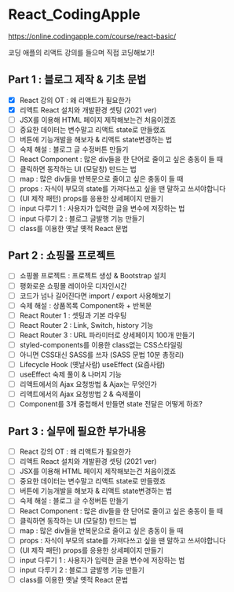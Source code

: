 # React_CodingApple

https://online.codingapple.com/course/react-basic/

코딩 애플의 리액트 강의를 들으며 직접 코딩해보기!


## Part 1 : 블로그 제작 & 기초 문법
- [X]  React 강의 OT : 왜 리액트가 필요한가
- [X] 리액트 React 설치와 개발환경 셋팅 (2021 ver) 	
- [ ] JSX를 이용해 HTML 페이지 제작해보는건 처음이겠죠
- [ ] 중요한 데이터는 변수말고 리액트 state로 만들랬죠	
- [ ] 버튼에 기능개발을 해보자 & 리액트 state변경하는 법	
- [ ] 숙제 해설 : 블로그 글 수정버튼 만들기	
- [ ] React Component : 많은 div들을 한 단어로 줄이고 싶은 충동이 들 때		
- [ ] 클릭하면 동작하는 UI (모달창) 만드는 법		
- [ ] map : 많은 div들을 반복문으로 줄이고 싶은 충동이 들 때	
- [ ] props : 자식이 부모의 state를 가져다쓰고 싶을 땐 말하고 쓰셔야합니다		
- [ ] 	(UI 제작 패턴) props를 응용한 상세페이지 만들기		
- [ ] 	input 다루기 1 : 사용자가 입력한 글을 변수에 저장하는 법		
- [ ] 	input 다루기 2 : 블로그 글발행 기능 만들기		
- [ ] 	class를 이용한 옛날 옛적 React 문법		

## Part 2 : 쇼핑몰 프로젝트
- [ ]  쇼핑몰 프로젝트 : 프로젝트 생성 & Bootstrap 설치	
- [ ] 평화로운 쇼핑몰 레이아웃 디자인시간	
- [ ] 코드가 넘나 길어진다면 import / export 사용해보기
- [ ] 숙제 해설 : 상품목록 Component화 + 반복문	
- [ ] React Router 1 : 셋팅과 기본 라우팅		
- [ ] React Router 2 : Link, Switch, history 기능		
- [ ] React Router 3 : URL 파라미터로 상세페이지 100개 만들기		
- [ ] styled-components를 이용한 class없는 CSS스타일링			
- [ ] 아니면 CSS대신 SASS를 쓰자 (SASS 문법 10분 총정리)	
- [ ] Lifecycle Hook (옛날사람) useEffect (요즘사람)		
- [ ] useEffect 숙제 풀이 & 나머지 기능		
- [ ] 리액트에서의 Ajax 요청방법 & Ajax는 무엇인가		
- [ ] 리액트에서의 Ajax 요청방법 2 & 숙제풀이		
- [ ] Component를 3개 중첩해서 만들면 state 전달은 어떻게 하죠?

## Part 3 : 실무에 필요한 부가내용
- [ ]  React 강의 OT : 왜 리액트가 필요한가
- [ ] 리액트 React 설치와 개발환경 셋팅 (2021 ver) 	
- [ ] JSX를 이용해 HTML 페이지 제작해보는건 처음이겠죠
- [ ] 중요한 데이터는 변수말고 리액트 state로 만들랬죠	
- [ ] 버튼에 기능개발을 해보자 & 리액트 state변경하는 법	
- [ ] 숙제 해설 : 블로그 글 수정버튼 만들기	
- [ ] React Component : 많은 div들을 한 단어로 줄이고 싶은 충동이 들 때		
- [ ] 클릭하면 동작하는 UI (모달창) 만드는 법		
- [ ] map : 많은 div들을 반복문으로 줄이고 싶은 충동이 들 때	
- [ ] props : 자식이 부모의 state를 가져다쓰고 싶을 땐 말하고 쓰셔야합니다		
- [ ] 	(UI 제작 패턴) props를 응용한 상세페이지 만들기		
- [ ] 	input 다루기 1 : 사용자가 입력한 글을 변수에 저장하는 법		
- [ ] 	input 다루기 2 : 블로그 글발행 기능 만들기		
- [ ] 	class를 이용한 옛날 옛적 React 문법		
